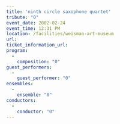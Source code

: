 ```yaml
---
title: 'ninth circle saxophone quartet'
tribute: "0"
event_date: 2002-02-24
event_time: 12:31 PM
location: /facilities/weisman-art-museum
url: 
ticket_information_url: 
program: 
  -
    composition: "0"
guest_performers: 
  -
    guest_performer: "0"
ensembles: 
  -
    ensemble: "0"
conductors: 
  -
    conductor: "0"
---
```

